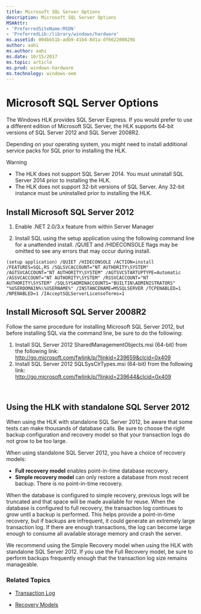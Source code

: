 ```yaml
---
title: Microsoft SQL Server Options
description: Microsoft SQL Server Options
MSHAttr:
- 'PreferredSiteName:MSDN'
- 'PreferredLib:/library/windows/hardware'
ms.assetid: 004bb51b-adb9-41b4-8d1a-df662200029b
author: aahi
ms.author: aahi
ms.date: 10/15/2017
ms.topic: article
ms.prod: windows-hardware
ms.technology: windows-oem
---
```



# Microsoft SQL Server Options

The Windows HLK provides SQL Server Express. If you would prefer to use a different edition of Microsoft SQL Server, the HLK supports 64-bit versions of SQL Server 2012 and SQL Server 2008R2.

Depending on your operating system, you might need to install additional service packs for SQL prior to installing the HLK.

>[!WARNING]
>- The HLK does not support SQL Server 2014. You must uninstall SQL Server 2014 prior to installing the HLK.
>- The HLK does not support 32-bit versions of SQL Server. Any 32-bit instance must be uninstalled prior to installing the HLK.

## Install Microsoft SQL Server 2012 

1.  Enable .NET 2.0/3.x feature from within Server Manager

2. Install SQL using the setup application using the following command line for a unattended install. /QUIET and /HIDECONSOLE flags may be omitted to see any errors that may occur during install.

``` syntax
(setup application) /QUIET /HIDECONSOLE /ACTION=install /FEATURES=SQL,RS /SQLSVCACCOUNT="NT AUTHORITY\SYSTEM" /AGTSVCACCOUNT="NT AUTHORITY\SYSTEM" /AGTSVCSTARTUPTYPE=Automatic /ASSVCACCOUNT="NT AUTHORITY\SYSTEM" /RSSVCACCOUNT="NT AUTHORITY\SYSTEM" /SQLSYSADMINACCOUNTS="BUILTIN\ADMINISTRATORS" "%USERDOMAIN%\%USERNAME%" /INSTANCENAME=MSSQLSERVER /TCPENABLED=1 /NPENABLED=1 /IAcceptSQLServerLicenseTerms=1
```
## Install Microsoft SQL Server 2008R2 

Follow the same procedure for installing Microsoft SQL Server 2012, but before installing SQL via the command line, be sure to do the following:
1. Install SQL Server 2012 SharedManagementObjects.msi (64-bit) from the following link:
<br><http://go.microsoft.com/fwlink/p/?linkid=239659&clcid=0x409>
2. Install SQL Server 2012 SQLSysClrTypes.msi (64-bit) from the following link:
<br><http://go.microsoft.com/fwlink/p/?linkid=239644&clcid=0x409>

 
## Using the HLK with standalone SQL Server 2012

When using the HLK with standalone SQL Server 2012, be aware that some tests can make thousands of database calls. Be sure to choose the right backup configuration and recovery model so that your transaction logs do not grow to be too large.

When using standalone SQL Server 2012, you have a choice of recovery models:
- **Full recovery model** enables point-in-time database recovery.
- **Simple recovery model** can only restore a database from most recent backup. There is no point-in-time recovery.

When the database is configured to simple recovery, previous logs will be truncated and that space will be made available for reuse. When the database is configured to full recovery, the transaction log continues to grow until a backup is performed. This helps provide a point-in-time recovery, but if backups are infrequent, it could generate an extremely large transaction log. If there are enough transactions, the log can become large enough to consume all available storage memory and crash the server.

We recommend using the Simple Recovery model when using the HLK with standalone SQL Server 2012. If you use the Full Recovery model, be sure to perform backups frequently enough that the transaction log size remains manageable.

### Related Topics

- [Transaction Log](https://docs.microsoft.com/en-us/sql/relational-databases/logs/the-transaction-log-sql-server)

- [Recovery Models](https://docs.microsoft.com/en-us/sql/relational-databases/backup-restore/recovery-models-sql-server)







